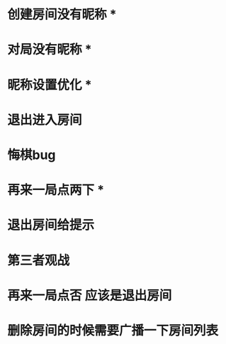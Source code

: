 # 创建房间没有昵称 *
# 对局没有昵称 *
# 昵称设置优化 *
# 退出进入房间
# 悔棋bug
# 再来一局点两下 *
# 退出房间给提示
# 第三者观战

# 再来一局点否 应该是退出房间

# 删除房间的时候需要广播一下房间列表